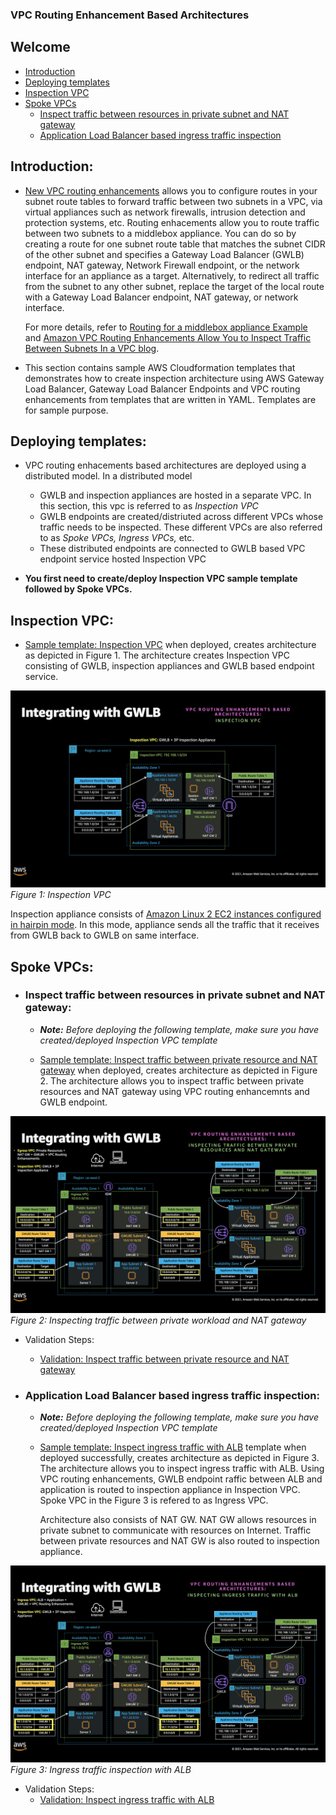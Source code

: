 ### VPC Routing Enhancement Based Architectures

## Welcome

* [Introduction](#introduction)
* [Deploying templates](#deploying-templates)
* [Inspection VPC](#inspection-vpc)
* [Spoke VPCs](#spoke-vpcs)
  * [Inspect traffic between resources in private subnet and NAT gateway](#inspect-traffic-between-resources-in-private-subnet-and-nat-gateway)
  * [Application Load Balancer based ingress traffic inspection](#application-load-balancer-based-ingress-traffic-inspection)

## Introduction:

* [New VPC routing enhancements](https://aws.amazon.com/about-aws/whats-new/2021/08/amazon-vpc-subnets/) allows you to configure routes in your subnet route tables to forward traffic between two subnets in a VPC, via virtual appliances such as network firewalls, intrusion detection and protection systems, etc. Routing enhacements allow you to route traffic between two subnets to a middlebox appliance. You can do so by creating a route for one subnet route table that matches the subnet CIDR of the other subnet and specifies a Gateway Load Balancer (GWLB) endpoint, NAT gateway, Network Firewall endpoint, or the network interface for an appliance as a target. Alternatively, to redirect all traffic from the subnet to any other subnet, replace the target of the local route with a Gateway Load Balancer endpoint, NAT gateway, or network interface.

  For more details, refer to [Routing for a middlebox appliance Example](https://docs.aws.amazon.com/vpc/latest/userguide/route-table-options.html#route-tables-appliance-routing) and [Amazon VPC Routing Enhancements Allow You to Inspect Traffic Between Subnets In a VPC blog](https://aws.amazon.com/blogs/aws/inspect-subnet-to-subnet-traffic-with-amazon-vpc-more-specific-routing/).

* This section contains sample AWS Cloudformation templates that demonstrates how to create inspection architecture using AWS Gateway Load Balancer, Gateway Load Balancer Endpoints and VPC routing enhancements from templates that are written in YAML. Templates are for sample purpose.

## Deploying templates:

* VPC routing enhacements based architectures are deployed using a distributed model. In a distributed model
  * GWLB and inspection appliances are hosted in a separate VPC. In this section, this vpc is referred to as *Inspection VPC*
  * GWLB endpoints are created/distriuted across different VPCs whose traffic needs to be inspected. These different VPCs are also referred to as *Spoke VPCs, Ingress VPCs,* etc. 
  * These distributed endpoints are connected to GWLB based VPC endpoint service hosted Inspection VPC

* **You first need to create/deploy Inspection VPC sample template followed by Spoke VPCs.**

## Inspection VPC:

* [Sample template: Inspection VPC](templates/InspectionVpc.yaml) when deployed, creates architecture as depicted in Figure 1. The architecture creates Inspection VPC consisting of GWLB, inspection appliances and GWLB based endpoint service.

![](images/inspection_vpc.jpg)
*Figure 1: Inspection VPC*

Inspection appliance consists of [Amazon Linux 2 EC2 instances configured in hairpin mode](../../aws-cli/gwlb/configure_iptables_al2.md). In this mode, appliance sends all the traffic that it receives from GWLB back to GWLB on same interface.

## Spoke VPCs:

* ### Inspect traffic between resources in private subnet and NAT gateway:

  * ***Note:** Before deploying the following template, make sure you have created/deployed Inspection VPC template*

  * [Sample template: Inspect traffic between private resource and NAT gateway](templates/EgressVpcNatGw.yaml) when deployed, creates architecture as depicted in Figure 2. The architecture allows you to inspect traffic between private resources and NAT gateway using VPC routing enhancemnts and GWLB endpoint.

![](images/egress/egress_inspection_natgw_vpc_re_gwlbe.jpg)
*Figure 2: Inspecting traffic between private workload and NAT gateway*

  * Validation Steps:
    * [Validation: Inspect traffic between private resource and NAT gateway](EgressVpcNatGw.md)

* ### Application Load Balancer based ingress traffic inspection:

  * ***Note:** Before deploying the following template, make sure you have created/deployed Inspection VPC template*

  * [Sample template: Inspect ingress traffic with ALB](templates/IngressVpcElb.yaml) template when deployed successfully, creates architecture as depicted in Figure 3. The architecture allows you to inspect ingress traffic with ALB. Using VPC routing enhancements, GWLB endpoint raffic between ALB and application is routed to inspection appliance in Inspection VPC. Spoke VPC in the Figure 3 is refered to as Ingress VPC.
    
    Architecture also consists of NAT GW. NAT GW allows resources in private subnet to communicate with resources on Internet. Traffic between private resources and NAT GW is also routed to inspection appliance.

![](images/ingress/ingress_inspection_elb_vpc_re_gwlbe.jpg)
*Figure 3: Ingress traffic inspection with ALB*

  * Validation Steps:
    * [Validation: Inspect ingress traffic with ALB](IngressVpcAlb.md)
